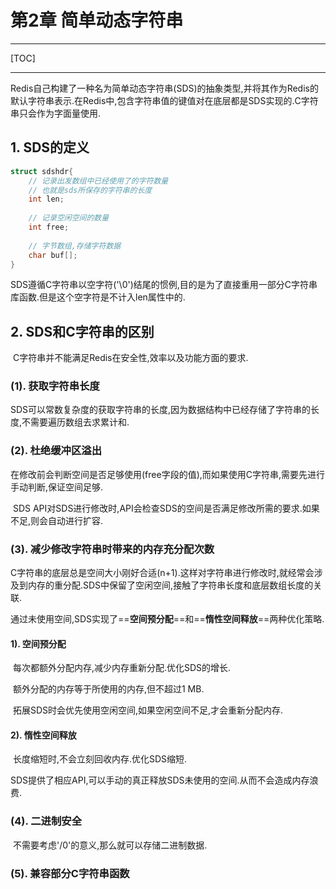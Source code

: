 # 第2章 简单动态字符串

------

[TOC]

------

​		Redis自己构建了一种名为简单动态字符串(SDS)的抽象类型,并将其作为Redis的默认字符串表示.在Redis中,包含字符串值的键值对在底层都是SDS实现的.C字符串只会作为字面量使用.

## 1. SDS的定义

```c
struct sdshdr{
	// 记录出发数组中已经使用了的字符数量
    // 也就是sds所保存的字符串的长度
    int len;
	
    // 记录空闲空间的数量
	int free;
	
    // 字节数组,存储字符数据
	char buf[];
}
```

​		SDS遵循C字符串以空字符('\0')结尾的惯例,目的是为了直接重用一部分C字符串库函数.但是这个空字符是不计入len属性中的.

## 2. SDS和C字符串的区别

​		C字符串并不能满足Redis在安全性,效率以及功能方面的要求.

### (1). 获取字符串长度

​		SDS可以常数复杂度的获取字符串的长度,因为数据结构中已经存储了字符串的长度,不需要遍历数组去求累计和.

### (2). 杜绝缓冲区溢出

​		在修改前会判断空间是否足够使用(free字段的值),而如果使用C字符串,需要先进行手动判断,保证空间足够.

​		SDS API对SDS进行修改时,API会检查SDS的空间是否满足修改所需的要求.如果不足,则会自动进行扩容.

### (3). 减少修改字符串时带来的内存充分配次数

​		C字符串的底层总是空间大小刚好合适(n+1).这样对字符串进行修改时,就经常会涉及到内存的重分配.SDS中保留了空闲空间,接触了字符串长度和底层数组长度的关联.

​		通过未使用空间,SDS实现了==**空间预分配**==和==**惰性空间释放**==两种优化策略.

#### 1). 空间预分配

​		每次都额外分配内存,减少内存重新分配.优化SDS的增长.

​		额外分配的内存等于所使用的内存,但不超过1 MB.

​		拓展SDS时会优先使用空闲空间,如果空闲空间不足,才会重新分配内存.

#### 2). 惰性空间释放

​		长度缩短时,不会立刻回收内存.优化SDS缩短.

​		SDS提供了相应API,可以手动的真正释放SDS未使用的空间.从而不会造成内存浪费.

### (4). 二进制安全

​		不需要考虑'/0'的意义,那么就可以存储二进制数据.

### (5). 兼容部分C字符串函数
